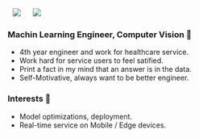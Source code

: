 <!-- [![Hits](https://hits.seeyoufarm.com/api/count/incr/badge.svg?url=https%3A%2F%2Fgithub.com%2FJunhojuno)](https://hits.seeyoufarm.com)                     -->

<div>
    <img 
        src="https://hits.seeyoufarm.com/api/count/incr/badge.svg?url=https%3A%2F%2Fgithub.com%2FJunhojuno"
        style="height : auto; margin-left : 10px; margin-right : 10px;"/>
    <img 
        src="https://img.shields.io/github/followers/Junhojuno?label=Juno%20Followers&style=social"
        style="height : auto; margin-left : 10px; margin-right : 10px;"/>
</div>

### Machin Learning Engineer, Computer Vision 👋
- 4th year engineer and work for healthcare service.
- Work hard for service users to feel satified.
- Print a fact in my mind that an answer is in the data.
- Self-Motivative, always want to be better engineer.

### Interests 🔭
- Model optimizations, deployment.
- Real-time service on Mobile / Edge devices.
